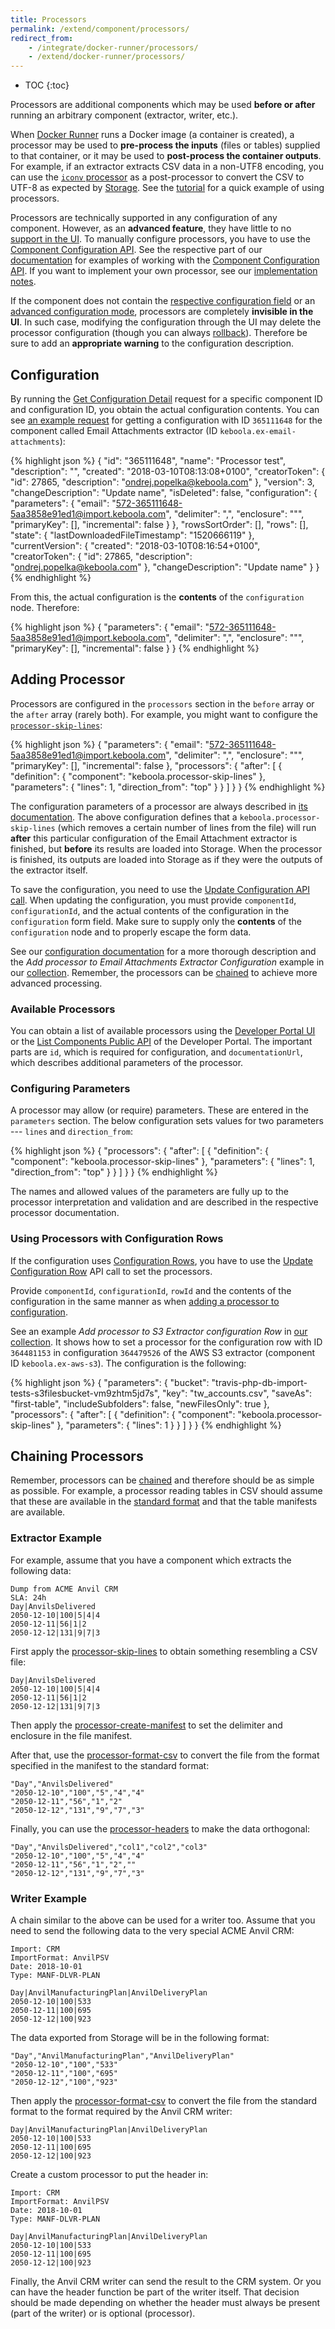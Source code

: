 ```yaml
---
title: Processors
permalink: /extend/component/processors/
redirect_from:
    - /integrate/docker-runner/processors/
    - /extend/docker-runner/processors/
---
```


* TOC
{:toc}

Processors are additional components which may be used **before or after** running an arbitrary component
(extractor, writer, etc.). 

When [Docker Runner](/extend/docker-runner/) runs a Docker image (a container is created), a processor
may be used to **pre-process the inputs** (files or tables) supplied to that container, or it may be used to **post-process
the container outputs**. For example, if an extractor extracts CSV data in a non-UTF8 encoding, you can use the
[`iconv` processor](https://github.com/keboola/processor-iconv/blob/master/README.md) as a post-processor to
convert the CSV to UTF-8 as expected by [Storage](https://help.keboola.com/storage/). See the
[tutorial](/extend/component/tutorial/configuration/) for a quick example of using processors.

Processors are technically supported in any configuration of any component. However, as an **advanced feature**, they have little to no 
[support in the UI](/extend/component/ui-options/#genericdockerui-processors). To manually configure processors, 
you have to use the [Component Configuration API](https://keboola.docs.apiary.io/#reference/components-and-configurations).
See the respective part of our [documentation](/integrate/storage/api/configurations/) for
examples of working with the [Component Configuration API](/integrate/storage/api/configurations/).
If you want to implement your own processor, see our [implementation notes](/extend/component/implementation/#implementing-processors).

If the component does not contain the [respective configuration field](/extend/component/ui-options/#genericdockerui-processors) or
an [advanced configuration mode](https://help.keboola.com/extractors/other/aws-s3/#advanced), processors are
completely **invisible in the UI**. In such case, modifying the configuration through the UI may delete the processor configuration
(though you can always [rollback](https://keboola.docs.apiary.io/#reference/components-and-configurations/rollback-configuration-version/rollback-version)).
Therefore be sure to add an **appropriate warning** to the configuration description.

## Configuration
By running the
[Get Configuration Detail](https://keboola.docs.apiary.io/#reference/components-and-configurations/manage-configurations/configuration-detail)
request for a specific component ID and configuration ID, you obtain the actual configuration contents.
You can see [an example request](https://documenter.getpostman.com/view/3086797/kbc-samples/77h845D?version=latest#9b9f3e7b-de3b-4c90-bad6-a8760e3852eb)
for getting a configuration with ID `365111648` for the component called Email Attachments extractor (ID `keboola.ex-email-attachments`):

{% highlight json %}
{
    "id": "365111648",
    "name": "Processor test",
    "description": "",
    "created": "2018-03-10T08:13:08+0100",
    "creatorToken": {
        "id": 27865,
        "description": "ondrej.popelka@keboola.com"
    },
    "version": 3,
    "changeDescription": "Update name",
    "isDeleted": false,
    "configuration": {
        "parameters": {
            "email": "572-365111648-5aa3858e91ed1@import.keboola.com",
            "delimiter": ",",
            "enclosure": "\"",
            "primaryKey": [],
            "incremental": false
        }
    },
    "rowsSortOrder": [],
    "rows": [],
    "state": {
        "lastDownloadedFileTimestamp": "1520666119"
    },
    "currentVersion": {
        "created": "2018-03-10T08:16:54+0100",
        "creatorToken": {
            "id": 27865,
            "description": "ondrej.popelka@keboola.com"
        },
        "changeDescription": "Update name"
    }
}
{% endhighlight %}

From this, the actual configuration is the **contents** of the `configuration` node. Therefore:

{% highlight json %}
{
    "parameters": {
        "email": "572-365111648-5aa3858e91ed1@import.keboola.com",
        "delimiter": ",",
        "enclosure": "\"",
        "primaryKey": [],
        "incremental": false
    }
}
{% endhighlight %}

## Adding Processor
Processors are configured in the `processors` section in the `before` array or the `after` array (rarely both).
For example, you might want to configure the [`processor-skip-lines`](https://github.com/keboola/processor-skip-lines):

{% highlight json %}
{
    "parameters": {
        "email": "572-365111648-5aa3858e91ed1@import.keboola.com",
        "delimiter": ",",
        "enclosure": "\"",
        "primaryKey": [],
        "incremental": false
    },
    "processors": {
        "after": [
            {
                "definition": {
                    "component": "keboola.processor-skip-lines"
                },
                "parameters": {
                    "lines": 1,
                    "direction_from": "top"
                }
            }
        ]
    }
}
{% endhighlight %}

The configuration parameters of a processor are always described in [its documentation](https://github.com/keboola/processor-skip-lines).
The above configuration defines that a `keboola.processor-skip-lines` (which removes a certain number of lines from the file)
will run **after** this particular configuration of the Email Attachment extractor is finished,
but **before** its results are loaded into Storage. When the processor is finished, its outputs are loaded
into Storage as if they were the outputs of the extractor itself.

To save the configuration, you need to use the [Update Configuration API call](https://keboola.docs.apiary.io/#reference/components-and-configurations/manage-configurations/update-configuration).
When updating the configuration, you must provide `componentId`, `configurationId`, and the actual contents of
the configuration in the `configuration` form field. Make sure to supply only the **contents** of the `configuration`
node and to properly escape the form data.

See our [configuration documentation](/integrate/storage/api/configurations/#modifying-a-configuration) for
a more thorough description and the *Add processor to Email Attachments Extractor Configuration* example
in our [collection](https://documenter.getpostman.com/view/3086797/kbc-samples/77h845D?version=latest#9b9f3e7b-de3b-4c90-bad6-a8760e3852eb).
Remember, the processors can be [chained](/extend/component/tutorial/processors/#chaining-processors) to
achieve more advanced processing.

### Available Processors
You can obtain a list of available processors using the
[Developer Portal UI](https://components.keboola.com/components) or the [List Components Public API](https://kebooladeveloperportal.docs.apiary.io/#reference/0/public-api/list-published-apps)
of the Developer Portal. The important parts are `id`, which is required for configuration,
and `documentationUrl`, which describes additional parameters of the processor.

### Configuring Parameters
A processor may allow (or require) parameters. These are entered in the `parameters` section.
The below configuration sets values for two parameters --- `lines` and `direction_from`:

{% highlight json %}
{
    "processors": {
        "after": [
            {
                "definition": {
                    "component": "keboola.processor-skip-lines"
                },
                "parameters": {
                    "lines": 1,
                    "direction_from": "top"
                }
            }
        ]
    }
}
{% endhighlight %}

The names and allowed values of the parameters are fully up to the processor interpretation and validation
and are described in the respective processor documentation.

### Using Processors with Configuration Rows
If the configuration uses [Configuration Rows](/integrate/storage/api/configurations/#configuration-rows),
you have to use the [Update Configuration Row](https://keboola.docs.apiary.io/#reference/components-and-configurations/manage-configuration-rows/update-row)
API call to set the processors.

Provide `componentId`, `configurationId`, `rowId` and the contents of the configuration in
the same manner as when [adding a processor to configuration](#adding-a-processor).

See an example *Add processor to S3 Extractor configuration Row* in
[our collection](https://documenter.getpostman.com/view/3086797/kbc-samples/77h845D?version=latest#9b9f3e7b-de3b-4c90-bad6-a8760e3852eb).
It shows how to set a processor for the configuration row with ID `364481153` in configuration `364479526` of
the AWS S3 extractor (component ID `keboola.ex-aws-s3`). The configuration is the following:

{% highlight json %}
{
    "parameters": {
        "bucket": "travis-php-db-import-tests-s3filesbucket-vm9zhtm5jd7s",
        "key": "tw_accounts.csv",
        "saveAs": "first-table",
        "includeSubfolders": false,
        "newFilesOnly": true
    },
    "processors": {
        "after": [
            {
                "definition": {
                    "component": "keboola.processor-skip-lines"
                },
                "parameters": {
                    "lines": 1
                }
            }
        ]
    }
}
{% endhighlight %}

## Chaining Processors
Remember, processors can be [chained](/extend/component/tutorial/processors/#chaining-processors) and therefore
should be as simple as possible. For example, a processor reading tables in CSV should assume that these are
available in the [standard format](https://help.keboola.com/storage/tables/csv-files/#output-csv-format) and that the
table manifests are available.

### Extractor Example
For example, assume that you have a component which extracts the following data:

    Dump from ACME Anvil CRM
    SLA: 24h
    Day|AnvilsDelivered
    2050-12-10|100|5|4|4
    2050-12-11|56|1|2
    2050-12-12|131|9|7|3

First apply the [processor-skip-lines](https://github.com/keboola/processor-skip-lines) to obtain something
resembling a CSV file:

    Day|AnvilsDelivered
    2050-12-10|100|5|4|4
    2050-12-11|56|1|2
    2050-12-12|131|9|7|3

Then apply the [processor-create-manifest](https://github.com/keboola/processor-create-manifest) to
set the delimiter and enclosure in the file manifest.

After that, use the [processor-format-csv](https://github.com/keboola/processor-format-csv) to convert the file
from the format specified in the manifest to the standard format:

    "Day","AnvilsDelivered"
    "2050-12-10","100","5","4","4"
    "2050-12-11","56","1","2"
    "2050-12-12","131","9","7","3"

Finally, you can use the [processor-headers](https://github.com/keboola/processor-headers) to make the data orthogonal:

    "Day","AnvilsDelivered","col1","col2","col3"
    "2050-12-10","100","5","4","4"
    "2050-12-11","56","1","2",""
    "2050-12-12","131","9","7","3"

### Writer Example
A chain similar to the above can be used for a writer too. Assume that you need to send the following data to
the very special ACME Anvil CRM:

    Import: CRM
    ImportFormat: AnvilPSV
    Date: 2018-10-01
    Type: MANF-DLVR-PLAN

    Day|AnvilManufacturingPlan|AnvilDeliveryPlan
    2050-12-10|100|533
    2050-12-11|100|695
    2050-12-12|100|923

The data exported from Storage will be in the following format:

    "Day","AnvilManufacturingPlan","AnvilDeliveryPlan"
    "2050-12-10","100","533"
    "2050-12-11","100","695"
    "2050-12-12","100","923"

Then apply the [processor-format-csv](https://github.com/keboola/processor-format-csv) to convert the file
from the standard format to the format required by the Anvil CRM writer:

    Day|AnvilManufacturingPlan|AnvilDeliveryPlan
    2050-12-10|100|533
    2050-12-11|100|695
    2050-12-12|100|923

Create a custom processor to put the header in:

    Import: CRM
    ImportFormat: AnvilPSV
    Date: 2018-10-01
    Type: MANF-DLVR-PLAN

    Day|AnvilManufacturingPlan|AnvilDeliveryPlan
    2050-12-10|100|533
    2050-12-11|100|695
    2050-12-12|100|923

Finally, the Anvil CRM writer can send the result to the CRM system. Or you can have the header function be part of the
writer itself. That decision should be made depending on whether the header must always be present (part of the writer) or is optional (processor).

